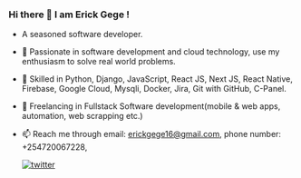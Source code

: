 ### Hi there 👋 I am Erick Gege !
- A seasoned software developer.
- 👀 Passionate in software development and cloud technology, use my enthusiasm to solve real world problems.
- 🌱 Skilled in Python, Django, JavaScript, React JS, Next JS, React Native, Firebase, Google Cloud, Mysqli, Docker, Jira, Git with GitHub, C-Panel.
- 💞️ Freelancing in Fullstack Software development(mobile & web apps, automation, web scrapping etc.) 
- 📫 Reach me through email: erickgege16@gmail.com, phone number: +254720067228,

  <p>
    <a href="https://twitter.com/gegerick">
    <img scr="https://img.shields.io/twitter/url" alt="twitter">
<!--     <img src="https://img.shields.io/twitter/follow/gegerick?label=Follow%20%40gegerick&style=social" alt="Twitter"> -->
  </a>&ensp; 
  </p>

<!---
erick16-max/erick16-max is a ✨ special ✨ repository because its `README.md` (this file) appears on your GitHub profile.
You can click the Preview link to take a look at your changes.
--->
